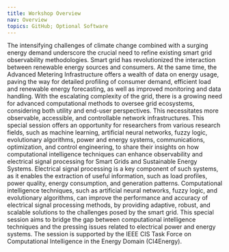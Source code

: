 ```yaml
---
title: Workshop Overview
nav: Overview
topics: GitHub; Optional Software
---
```


The intensifying challenges of climate change combined with a surging energy demand 
underscore the crucial need to refine existing smart grid observability methodologies. Smart 
grid has revolutionized the interaction between renewable energy sources and consumers. 
At the same time, the Advanced Metering Infrastructure offers a wealth of data on energy 
usage, paving the way for detailed profiling of consumer demand, efficient load and 
renewable energy forecasting, as well as improved monitoring and data handling.
With the escalating complexity of the grid, there is a growing need for advanced 
computational methods to oversee grid ecosystems, considering both utility and end-user 
perspectives. This necessitates more observable, accessible, and controllable network 
infrastructures.
This special session offers an opportunity for researchers from various research fields, such 
as machine learning, artificial neural networks, fuzzy logic, evolutionary algorithms, power 
and energy systems, communications, optimization, and control engineering, to share their 
insights on how computational intelligence techniques can enhance observability and 
electrical signal processing for Smart Grids and Sustainable Energy Systems.
Electrical signal processing is a key component of such systems, as it enables the extraction 
of useful information, such as load profiles, power quality, energy consumption, and 
generation patterns. Computational intelligence techniques, such as artificial neural 
networks, fuzzy logic, and evolutionary algorithms, can improve the performance and 
accuracy of electrical signal processing methods, by providing adaptive, robust, and scalable 
solutions to the challenges posed by the smart grid.
This special session aims to bridge the gap between computational intelligence techniques 
and the pressing issues related to electrical power and energy systems. The session is 
supported by the IEEE CIS Task Force on Computational Intelligence in the Energy Domain (CI4Energy).